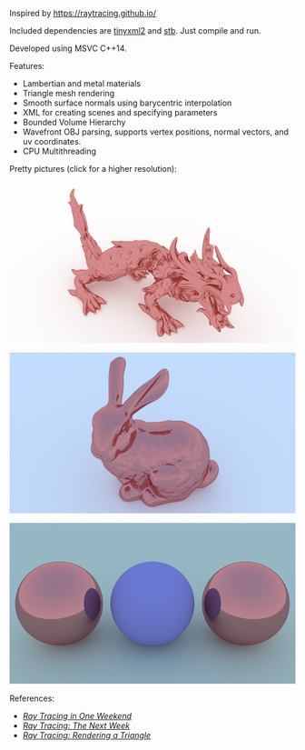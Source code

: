 Inspired by https://raytracing.github.io/

Included dependencies are [tinyxml2](https://github.com/leethomason/tinyxml2) and [stb](https://github.com/nothings/stb). Just compile and run. 

Developed using MSVC C++14.

Features:

* Lambertian and metal materials
* Triangle mesh rendering
* Smooth surface normals using barycentric interpolation
* XML for creating scenes and specifying parameters 
* Bounded Volume Hierarchy
* Wavefront OBJ parsing, supports vertex positions, normal vectors, and uv coordinates.
* CPU Multithreading

Pretty pictures (click for a higher resolution):

[<img src="https://raw.githubusercontent.com/azer89/Reza_Raytracer/master/results/metal_dragon_600.png">](https://raw.githubusercontent.com/azer89/Reza_Raytracer/master/results/metal_dragon.png)

[<img src="https://raw.githubusercontent.com/azer89/Reza_Raytracer/master/results/metal_stanford_bunny_600.png">](https://raw.githubusercontent.com/azer89/Reza_Raytracer/master/results/metal_stanford_bunny.png)

[<img src="https://raw.githubusercontent.com/azer89/Reza_Raytracer/master/results/three_spheres_600.png">](https://raw.githubusercontent.com/azer89/Reza_Raytracer/master/results/three_spheres.png)

References:
* [_Ray Tracing in One Weekend_](https://raytracing.github.io/books/RayTracingInOneWeekend.html)
* [_Ray Tracing: The Next Week_](https://raytracing.github.io/books/RayTracingTheNextWeek.html)
* [_Ray Tracing: Rendering a Triangle_](https://www.scratchapixel.com/lessons/3d-basic-rendering/ray-tracing-rendering-a-triangle)
